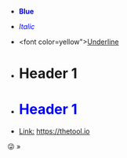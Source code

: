- <font color="blue"><b>Blue</b></font>

- <font color="blue"><i>Italic</i></font>

- <font color=yellow"><u>Underline</u></font>
  
- <h1>Header 1</h1>

- <h1><font color="blue"><b>Header 1</b></font></h1>

- <a href="https://thetool.io">Link:</a> https://thetool.io

😜 &raquo;

